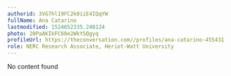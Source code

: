 ```yaml
---
authorid: 3VG7hl19FC2k0iiE4IQqYW
fullName: Ana Catarino
lastmodified: 1524652335.240124
photo: 20PaAKIkFC60e2WkYSQgyq
profileUrl: https://theconversation.com//profiles/ana-catarino-455431
role: NERC Research Associate, Heriot-Watt University
---
```

No content found